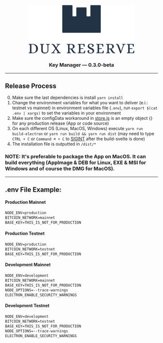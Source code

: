 <p align="center">
  <img src="public/img/logos/dux-logo-with-text.svg" width="350" title="Dux Reserve">
</p>
<h3 align="center">
  Key Manager — 0.3.0-beta
</h3>


----


## Release Process

0. Make sure the last dependencies is install `yarn install`
1. Change the environment variables for what you want to deliver (e.i.: testnet vs mainnet) in environment variables file (`.env`), run `export $(cat .env | xargs)` to set the variables in your environment
2. Make sure the configData workaround in [store.js](app/src/store.js) is an empty object {} for any production release (App or code source)
3. On each different OS (Linux, MacOS, Windows) execute `yarn run build-electron` or `yarn run build && yarn run dist` (may need to type `CTRL + C` or `Command ⌘ + C` to [SIGINT](https://www.gnu.org/software/libc/manual/html_node/Termination-Signals.html) after the build-svelte is done)
4. The installation file is outputted in `/dist/*`

### NOTE: It's preferable to package the App on MacOS. It can build everything (AppImage & DEB for Linux, EXE & MSI for Windows and of course the DMG for MacOS).


----


## .env File Example:

#### Production Mainnet
```
NODE_ENV=production
BITCOIN_NETWORK=mainnet
BASE_KEY=THIS_IS_NOT_FOR_PRODUCTION
```

#### Production Testnet
```
NODE_ENV=production
BITCOIN_NETWORK=testnet
BASE_KEY=THIS_IS_NOT_FOR_PRODUCTION
```

#### Development Mainnet
```
NODE_ENV=development
BITCOIN_NETWORK=mainnet
BASE_KEY=THIS_IS_NOT_FOR_PRODUCTION
NODE_OPTIONS=--trace-warnings
ELECTRON_ENABLE_SECURITY_WARNINGS
```

#### Development Testnet
```
NODE_ENV=development
BITCOIN_NETWORK=testnet
BASE_KEY=THIS_IS_NOT_FOR_PRODUCTION
NODE_OPTIONS=--trace-warnings
ELECTRON_ENABLE_SECURITY_WARNINGS
```